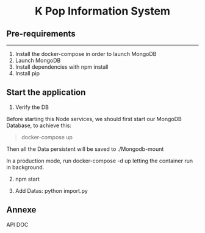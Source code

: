 <h1 align="center">K Pop Information System</h1>


## Pre-requirements
---

1. Install the docker-compose in order to launch MongoDB
2. Launch MongoDB
3. Install dependencies with npm install
4. Install pip

## Start the application 

1. Verify the DB

Before starting this Node services, we should first start our MongoDB Database, to achieve this:
                
> docker-compose up

Then all the Data persistent will be saved to ./Mongodb-mount

In a production mode, run docker-compose -d up letting the container run in background. 

2. npm start 

3. Add Datas: python import.py


## Annexe 

<a herf="./documents/api.md">API DOC</a>
